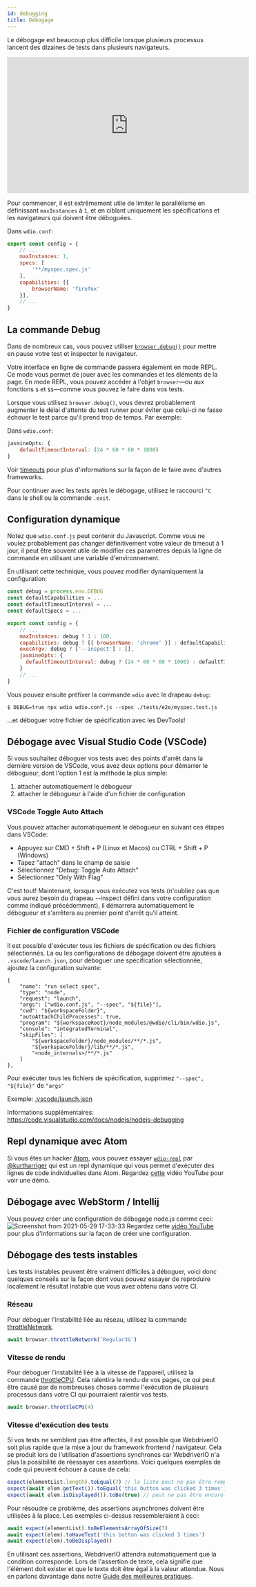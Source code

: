 ```yaml
---
id: debugging
title: Débogage
---
```


Le débogage est beaucoup plus difficile lorsque plusieurs processus lancent des dizaines de tests dans plusieurs navigateurs.

<iframe width="560" height="315" src="https://www.youtube.com/embed/_bw_VWn5IzU" frameborder="0" allowFullScreen></iframe>

Pour commencer, il est extrêmement utile de limiter le parallélisme en définissant `maxInstances` à `1`, et en ciblant uniquement les spécifications et les navigateurs qui doivent être déboguées.

Dans `wdio.conf`:

```js
export const config = {
    // ...
    maxInstances: 1,
    specs: [
        '**/myspec.spec.js'
    ],
    capabilities: [{
        browserName: 'firefox'
    }],
    // ...
}
```

## La commande Debug

Dans de nombreux cas, vous pouvez utiliser [`browser.debug()`](/docs/api/browser/debug) pour mettre en pause votre test et inspecter le navigateur.

Votre interface en ligne de commande passera également en mode REPL. Ce mode vous permet de jouer avec les commandes et les éléments de la page. En mode REPL, vous pouvez accéder à l'objet `browser`&mdash;ou aux fonctions `$` et `$$`&mdash;comme vous pouvez le faire dans vos tests.

Lorsque vous utilisez `browser.debug()`, vous devrez probablement augmenter le délai d'attente du test runner pour éviter que celui-ci ne fasse échouer le test parce qu'il prend trop de temps. Par exemple:

Dans `wdio.conf`:

```js
jasmineOpts: {
    defaultTimeoutInterval: (24 * 60 * 60 * 1000)
}
```

Voir [timeouts](timeouts) pour plus d'informations sur la façon de le faire avec d'autres frameworks.

Pour continuer avec les tests après le débogage, utilisez le raccourci `^C` dans le shell ou la commande `.exit`.
## Configuration dynamique

Notez que `wdio.conf.js` peut contenir du Javascript. Comme vous ne voulez probablement pas changer définitivement votre valeur de timeout à 1 jour, il peut être souvent utile de modifier ces paramètres depuis la ligne de commande en utilisant une variable d'environnement.

En utilisant cette technique, vous pouvez modifier dynamiquement la configuration:

```js
const debug = process.env.DEBUG
const defaultCapabilities = ...
const defaultTimeoutInterval = ...
const defaultSpecs = ...

export const config = {
    // ...
    maxInstances: debug ? 1 : 100,
    capabilities: debug ? [{ browserName: 'chrome' }] : defaultCapabilities,
    execArgv: debug ? ['--inspect'] : [],
    jasmineOpts: {
      defaultTimeoutInterval: debug ? (24 * 60 * 60 * 1000) : defaultTimeoutInterval
    }
    // ...
}
```

Vous pouvez ensuite préfixer la commande `wdio` avec le drapeau `debug`:

```
$ DEBUG=true npx wdio wdio.conf.js --spec ./tests/e2e/myspec.test.js
```

...et déboguer votre fichier de spécification avec les DevTools!

## Débogage avec Visual Studio Code (VSCode)

Si vous souhaitez déboguer vos tests avec des points d'arrêt dans la dernière version de VSCode, vous avez deux options pour démarrer le débogueur, dont l'option 1 est la méthode la plus simple:
 1. attacher automatiquement le débogueur
 2. attacher le débogueur à l'aide d'un fichier de configuration

### VSCode Toggle Auto Attach

Vous pouvez attacher automatiquement le débogueur en suivant ces étapes dans VSCode:
 - Appuyez sur CMD + Shift + P (Linux et Macos) ou CTRL + Shift + P (Windows)
 - Tapez "attach" dans le champ de saisie
 - Sélectionnez "Debug: Toggle Auto Attach"
 - Sélectionnez "Only With Flag"

 C'est tout! Maintenant, lorsque vous exécutez vos tests (n'oubliez pas que vous aurez besoin du drapeau --inspect défini dans votre configuration comme indiqué précédemment), il démarrera automatiquement le débogueur et s'arrêtera au premier point d'arrêt qu'il atteint.

### Fichier de configuration VSCode

Il est possible d'exécuter tous les fichiers de spécification ou des fichiers sélectionnés. La ou les configurations de débogage doivent être ajoutées à `.vscode/launch.json`, pour déboguer une spécification sélectionnée, ajoutez la configuration suivante:
```
{
    "name": "run select spec",
    "type": "node",
    "request": "launch",
    "args": ["wdio.conf.js", "--spec", "${file}"],
    "cwd": "${workspaceFolder}",
    "autoAttachChildProcesses": true,
    "program": "${workspaceRoot}/node_modules/@wdio/cli/bin/wdio.js",
    "console": "integratedTerminal",
    "skipFiles": [
        "${workspaceFolder}/node_modules/**/*.js",
        "${workspaceFolder}/lib/**/*.js",
        "<node_internals>/**/*.js"
    ]
},
```

Pour exécuter tous les fichiers de spécification, supprimez `"--spec", "${file}"` de `"args"`

Exemple: [.vscode/launch.json](https://github.com/mgrybyk/webdriverio-devtools/blob/master/.vscode/launch.json)

Informations supplémentaires: https://code.visualstudio.com/docs/nodejs/nodejs-debugging

## Repl dynamique avec Atom

Si vous êtes un hacker [Atom](https://atom.io/), vous pouvez essayer [`wdio-repl`](https://github.com/kurtharriger/wdio-repl) par [@kurtharriger](https://github.com/kurtharriger) qui est un repl dynamique qui vous permet d'exécuter des lignes de code individuelles dans Atom. Regardez [cette](https://www.youtube.com/watch?v=kdM05ChhLQE) vidéo YouTube pour voir une démo.

## Débogage avec WebStorm / Intellij
Vous pouvez créer une configuration de débogage node.js comme ceci:
![Screenshot from 2021-05-29 17-33-33](https://user-images.githubusercontent.com/18728354/120088460-81844c00-c0a5-11eb-916b-50f21c8472a8.png)
Regardez cette [vidéo YouTube](https://www.youtube.com/watch?v=Qcqnmle6Wu8) pour plus d'informations sur la façon de créer une configuration.

## Débogage des tests instables

Les tests instables peuvent être vraiment difficiles à déboguer, voici donc quelques conseils sur la façon dont vous pouvez essayer de reproduire localement le résultat instable que vous avez obtenu dans votre CI.

### Réseau
Pour déboguer l'instabilité liée au réseau, utilisez la commande [throttleNetwork](https://webdriver.io/docs/api/browser/throttleNetwork).
```js
await browser.throttleNetwork('Regular3G')
```

### Vitesse de rendu
Pour déboguer l'instabilité liée à la vitesse de l'appareil, utilisez la commande [throttleCPU](https://webdriver.io/docs/api/browser/throttleCPU).
Cela ralentira le rendu de vos pages, ce qui peut être causé par de nombreuses choses comme l'exécution de plusieurs processus dans votre CI qui pourraient ralentir vos tests.
```js
await browser.throttleCPU(4)
```

### Vitesse d'exécution des tests

Si vos tests ne semblent pas être affectés, il est possible que WebdriverIO soit plus rapide que la mise à jour du framework frontend / navigateur. Cela se produit lors de l'utilisation d'assertions synchrones car WebdriverIO n'a plus la possibilité de réessayer ces assertions. Voici quelques exemples de code qui peuvent échouer à cause de cela:
```js
expect(elementList.length).toEqual(7) // la liste peut ne pas être remplie au moment de l'assertion
expect(await elem.getText()).toEqual('this button was clicked 3 times') // le texte peut ne pas être encore mis à jour au moment de l'assertion, ce qui entraîne une erreur ("this button was clicked 2 times" ne correspond pas à "this button was clicked 3 times" attendu)
expect(await elem.isDisplayed()).toBe(true) // peut ne pas être encore affiché
```
Pour résoudre ce problème, des assertions asynchrones doivent être utilisées à la place. Les exemples ci-dessus ressembleraient à ceci:
```js
await expect(elementList).toBeElementsArrayOfSize(7)
await expect(elem).toHaveText('this button was clicked 3 times')
await expect(elem).toBeDisplayed()
```
En utilisant ces assertions, WebdriverIO attendra automatiquement que la condition corresponde. Lors de l'assertion de texte, cela signifie que l'élément doit exister et que le texte doit être égal à la valeur attendue.
Nous en parlons davantage dans notre [Guide des meilleures pratiques](https://webdriver.io/docs/bestpractices#use-the-built-in-assertions).